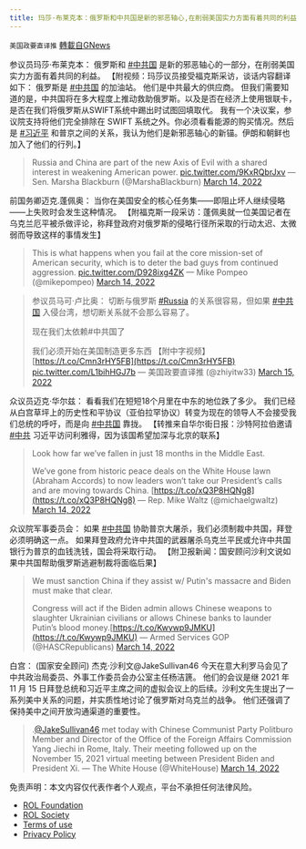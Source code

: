 ```yaml
---
title: 玛莎·布莱克本：俄罗斯和中共国是新的邪恶轴心,在削弱美国实力方面有着共同的利益
---
```

`美国政要直译推` [轉載自GNews](https://gnews.org/zh-hans/2166727/)

参议员玛莎·布莱克本： 俄罗斯和 [#中共国](https://gettr.com/hashtag/%23%E4%B8%AD%E5%85%B1%E5%9B%BD) 是新的邪恶轴心的一部分，在削弱美国实力方面有着共同的利益。 【附视频：玛莎议员接受福克斯采访，谈话内容翻译如下： 俄罗斯是 [#中共国](https://gettr.com/hashtag/%23%E4%B8%AD%E5%85%B1%E5%9B%BD) 的加油站。 他们是中共最大的供应商。 但我们需要知道的是，中共国将在多大程度上推动救助俄罗斯。以及是否在经济上使用银联卡，是否在我们将俄罗斯从SWIFT系统中踢出时试图回填取代。 我有一个决议案，参议院支持将他们完全排除在 SWIFT 系统之外。你必须看看能源的购买情况。然后是 [#习近平](https://gettr.com/hashtag/%23%E4%B9%A0%E8%BF%91%E5%B9%B3) 和普京之间的关系，我认为他们是新邪恶轴心的新锚。伊朗和朝鲜也加入了他们的行列。】



> Russia and China are part of the new Axis of Evil with a shared interest in weakening American power. [pic.twitter.com/9KxRQbrJxv](https://t.co/9KxRQbrJxv)
> — Sen. Marsha Blackburn (@MarshaBlackburn) [March 14, 2022](https://twitter.com/MarshaBlackburn/status/1503417542353764357?ref_src=twsrc%5Etfw)



前国务卿迈克.蓬佩奥： 当你在美国安全的核心任务集——即阻止坏人继续侵略——上失败时会发生这种情况。 【附福克斯一段采访：蓬佩奥就一位美国记者在乌克兰厄平被杀做评论，称拜登政府对俄罗斯的侵略行径所采取的行动太迟、太微弱而导致这样的事情发生】



> This is what happens when you fail at the core mission-set of American security, which is to deter the bad guys from continued aggression. [pic.twitter.com/D928ixg4ZK](https://t.co/D928ixg4ZK)
> — Mike Pompeo (@mikepompeo) [March 14, 2022](https://twitter.com/mikepompeo/status/1503389718070837258?ref_src=twsrc%5Etfw)





> 参议员马可·卢比奥：
> 切断与俄罗斯 [#Russia](https://twitter.com/hashtag/Russia?src=hash&amp;ref_src=twsrc%5Etfw) 的关系很容易，但如果 [#中共国](https://twitter.com/hashtag/%E4%B8%AD%E5%85%B1%E5%9B%BD?src=hash&amp;ref_src=twsrc%5Etfw) 入侵台湾，想切断关系就不会那么容易了。
> 
> 现在我们太依赖#中共国了
> 
> 我们必须开始在美国制造更多东西
> 【附中字视频】 [https://t.co/Cmn3rHY5FB](https://t.co/Cmn3rHY5FB) [pic.twitter.com/L1bihHGJ7b](https://t.co/L1bihHGJ7b)
> — 美国政要直译推 (@zhiyitw33) [March 15, 2022](https://twitter.com/zhiyitw33/status/1503577253015289859?ref_src=twsrc%5Etfw)



众议员迈克·华尔兹： 看看我们在短短18个月里在中东的地位跌了多少。 我们已经从白宫草坪上的历史性和平协议（亚伯拉罕协议）转变为现在的领导人不会接受我们总统的呼吁，而是向 [#中共国](https://twitter.com/hashtag/%E4%B8%AD%E5%85%B1%E5%9B%BD?src=hashtag_click) 靠拢。 【转推来自华尔街日报：沙特阿拉伯邀请 [#中共](https://twitter.com/hashtag/%E4%B8%AD%E5%85%B1?src=hashtag_click) 习近平访问利雅得，因为该国希望加深与北京的联系】



> Look how far we’ve fallen in just 18 months in the Middle East. 
> 
> We’ve gone from historic peace deals on the White House lawn (Abraham Accords) to now leaders won’t take our President’s calls and are moving towards China. [https://t.co/xQ3P8HQNg8](https://t.co/xQ3P8HQNg8)
> — Rep. Mike Waltz (@michaelgwaltz) [March 14, 2022](https://twitter.com/michaelgwaltz/status/1503511359060910084?ref_src=twsrc%5Etfw)



众议院军事委员会： 如果 [#中共国](https://twitter.com/hashtag/%E4%B8%AD%E5%85%B1%E5%9B%BD?src=hashtag_click) 协助普京大屠杀，我们必须制裁中共国，拜登必须明确这一点。 如果拜登政府允许中共国的武器屠杀乌克兰平民或允许中共国银行为普京的血钱洗钱，国会将采取行动。 【附卫报新闻：国安顾问沙利文说如果中共国帮助俄罗斯逃避制裁将面临后果】



> We must sanction China if they assist w/ Putin's massacre and Biden must make that clear.
>  
> Congress will act if the Biden admin allows Chinese weapons to slaughter Ukrainian civilians or allows Chinese banks to launder Putin’s blood money.[https://t.co/Kwywp9JMKU](https://t.co/Kwywp9JMKU)
> — Armed Services GOP (@HASCRepublicans) [March 14, 2022](https://twitter.com/HASCRepublicans/status/1503494226998398979?ref_src=twsrc%5Etfw)



白宫： (国家安全顾问) 杰克·沙利文@JakeSullivan46 今天在意大利罗马会见了中共政治局委员、外事工作委员会办公室主任杨洁篪。 他们的会议是继 2021 年 11 月 15 日拜登总统和习近平主席之间的虚拟会议上的后续。沙利文先生提出了一系列美中关系的问题，并实质性地讨论了俄罗斯对乌克兰的战争。 他们还强调了保持美中之间开放沟通渠道的重要性。



> .[@JakeSullivan46](https://twitter.com/JakeSullivan46?ref_src=twsrc%5Etfw) met today with Chinese Communist Party Politburo Member and Director of the Office of the Foreign Affairs Commission Yang Jiechi in Rome, Italy. Their meeting followed up on the November 15, 2021 virtual meeting between President Biden and President Xi.
> — The White House (@WhiteHouse) [March 14, 2022](https://twitter.com/WhiteHouse/status/1503468239963238400?ref_src=twsrc%5Etfw)



 

免责声明：本文内容仅代表作者个人观点，平台不承担任何法律风险。

- [ROL Foundation](https://rolfoundation.org/)
- [ROL Society](https://rolsociety.org/)
- [Terms of use](https://gnews.org/terms-of-use-3/)
- [Privacy Policy](https://gnews.org/privacy-policy/)

